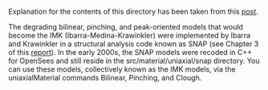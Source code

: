 Explanation for the contents of this directory has been taken from
this [post](https://portwooddigital.com/2019/12/08/an-update-of-the-imk-models/).

The degrading bilinear, pinching, and peak-oriented models that would become the IMK (Ibarra-Medina-Krawinkler) were implemented by Ibarra and Krawinkler in a structural analysis code known as SNAP (see Chapter 3 of this [report](https://stacks.stanford.edu/file/druid:dj885ym2486/TR152_Ibarra.pdf)). In the early 2000s, the SNAP models were recoded in C++ for OpenSees and still reside in the src/material/uniaxial/snap directory. You can use these models, collectively known as the IMK models, via the uniaxialMaterial commands Bilinear, Pinching, and Clough.
